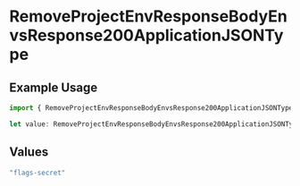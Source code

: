 # RemoveProjectEnvResponseBodyEnvsResponse200ApplicationJSONType

## Example Usage

```typescript
import { RemoveProjectEnvResponseBodyEnvsResponse200ApplicationJSONType } from "@vercel/sdk/models/operations";

let value: RemoveProjectEnvResponseBodyEnvsResponse200ApplicationJSONType = "flags-secret";
```

## Values

```typescript
"flags-secret"
```